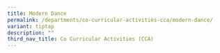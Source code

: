 ```yaml
---
title: Modern Dance
permalink: /departments/co-curricular-activities-cca/modern-dance/
variant: tiptap
description: ""
third_nav_title: Co Curricular Activities (CCA)
---
```


